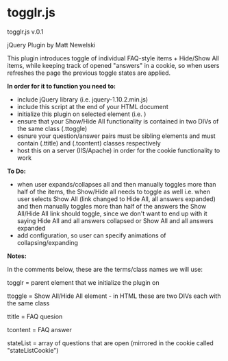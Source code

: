 togglr.js
=========

  togglr.js v.0.1

  jQuery Plugin by Matt Newelski

  This plugin introduces toggle of individual FAQ-style items + Hide/Show All items, while keeping track of opened "answers" in a cookie,
  so when users refreshes the page the previous toggle states are applied.

**In order for it to function you need to:**

  - include jQuery library (i.e. jquery-1.10.2.min.js)
  - include this script at the end of your HTML document
  - initialize this plugin on selected element (i.e. <script>$("#faqContainer").togglrMe();</script>)
  - ensure that your Show/Hide All functionality is contained in two DIVs of the same class (.ttoggle)
  - esnure your question/answer pairs must be sibling elements and must contain (.ttitle) and (.tcontent) classes respectively
  - host this on a server (IIS/Apache) in order for the cookie functionality to work

**To Do:**

  - when user expands/collapses all and then manually toggles more than half of the items, the Show/Hide all needs to toggle as well
    i.e. when user selects Show All (link changed to Hide All, all answers expanded) and then manually toggles more than half of the
    answers the Show All/Hide All link should toggle, since we don't want to end up with it saying Hide All and all answers collapsed
    or Show All and all answers expanded
  - add configuration, so user can specify animations of collapsing/expanding

**Notes:**

  In the comments below, these are the terms/class names we will use:

  togglr = parent element that we initialize the plugin on

  ttoggle = Show All/Hide All element - in HTML these are two DIVs each with the same class

  ttitle = FAQ quesion

  tcontent = FAQ answer
  
  stateList = array of questions that are open (mirrored in the cookie called "stateListCookie")
